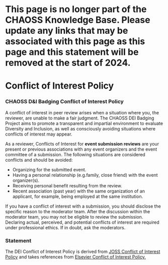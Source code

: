 # **This page is no longer part of the CHAOSS Knowledge Base. Please update any links that may be associated with this page as this page and this statement will be removed at the start of 2024.**



# Conflict of Interest Policy

### CHAOSS D&I Badging Conflict of Interest Policy

A conflict of interest in peer review arises when a situation where you, the reviewer, are unable to make a fair judgment. The CHAOSS DEI Badging Project aims to promote a transparent and impartial environment to evaluate Diversity and Inclusion, as well as consciously avoiding situations where conflicts of interest may appear. 

As a reviewer, Conflicts of Interest for **event submission reviews** are your present or previous associations with any event organizers and the event committee of a submission. The following situations are considered conflicts and should be avoided:

* Organizing for the submitted event.
* Having a personal relationship \(e.g.family, close friend\) with the event organizer\(s\).
* Receiving personal benefit resulting from the review.
* Recent association \(past year\) with the same organization of an applicant, for example, being employed at the same institution.

If you have a conflict of interest with a submission, you should disclose the specific reason to the moderator team. After the discussion within the moderator team, you may not be eligible to review the submission. Declaring actual, perceived, and potential conflicts of interest are required under professional ethics. If in doubt, ask the moderators.

### **Statement**

The DEI Conflict of Interest Policy is derived from [JOSS Conflict of Interest Policy](https://joss.readthedocs.io/en/latest/reviewer_guidelines.html#joss-conflict-of-interest-policy) and takes references from [Elsevier Conflict of Interest Policy.](https://www.journals.elsevier.com/information-and-software-technology/policies/conflict-of-interest-guidelines-for-reviewers)

​

​

​

​

​

​

​

